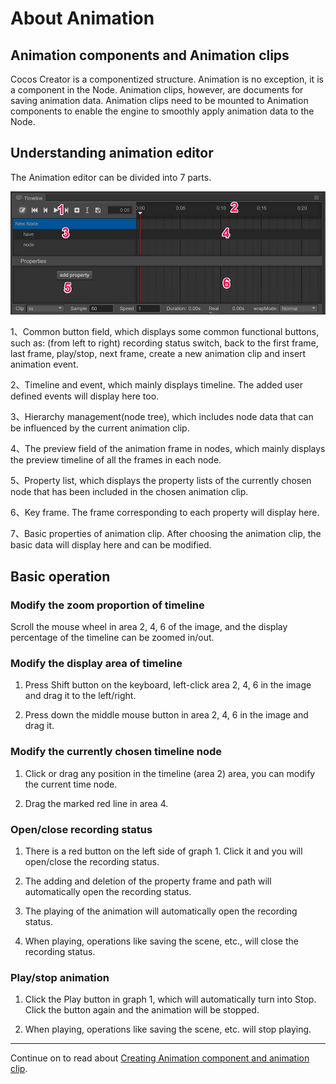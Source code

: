 # About Animation

## Animation components and Animation clips
Cocos Creator is a componentized structure. Animation is no exception, it is a component in the Node. Animation clips, however, are documents for saving animation data. Animation clips need to be mounted to Animation components to enable the engine to smoothly apply animation data to the Node.

## Understanding animation editor
The Animation editor can be divided into 7 parts.

<a href="animation/main.png"><img src="animation/main.png" alt="main"></a>

1、Common button field, which displays some common functional buttons, such as: (from left to right) recording status switch, back to the first frame, last frame, play/stop, next frame, create a new animation clip and insert animation event.

2、Timeline and event, which mainly displays timeline. The added user defined events will display here too.

3、Hierarchy management(node tree), which includes node data that can be influenced by the current animation clip.

4、The preview field of the animation frame in nodes, which mainly displays the preview timeline of all the frames in each node.

5、Property list, which displays the property lists of the currently chosen node that has been included in the chosen animation clip.

6、Key frame. The frame corresponding to each property will display here.

7、Basic properties of animation clip. After choosing the animation clip, the basic data will display here and can be modified.

## Basic operation

### Modify the zoom proportion of timeline
Scroll the mouse wheel in area 2, 4, 6 of the image, and the display percentage of the timeline can be zoomed in/out.

### Modify the display area of timeline
1. Press Shift button on the keyboard, left-click area 2, 4, 6 in the image and drag it to the left/right.

2. Press down the middle mouse button in area 2, 4, 6 in the image and drag it.

### Modify the currently chosen timeline node

1. Click or drag any position in the timeline (area 2) area, you can modify the current time node.

2. Drag the marked red line in area 4.

### Open/close recording status

1. There is a red button on the left side of graph 1. Click it and you will open/close the recording status.

2. The adding and deletion of the property frame and path will automatically open the recording status.

3. The playing of the animation will automatically open the recording status.

4. When playing, operations like saving the scene, etc., will close the recording status.

### Play/stop animation

1. Click the Play button in graph 1, which will automatically turn into Stop. Click the button again and the animation will be stopped.

2. When playing, operations like saving the scene, etc. will stop playing.

---

Continue on to read about [Creating Animation component and animation clip](animation-clip.md).
